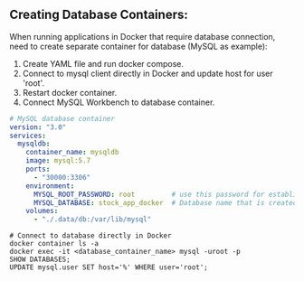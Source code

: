 ## Creating Database Containers:
When running applications in Docker that require database connection, need to create separate container for database (MySQL as example):
1. Create YAML file and run docker compose.
2. Connect to mysql client directly in Docker and update host for user 'root'.
3. Restart docker container.
4. Connect MySQL Workbench to database container.

```yaml
# MySQL database container
version: "3.0"
services:
  mysqldb:
    container_name: mysqldb
    image: mysql:5.7
    ports:
      - "30000:3306"
    environment:
      MYSQL_ROOT_PASSWORD: root         # use this password for establishing database connection
      MYSQL_DATABASE: stock_app_docker  # Database name that is created
    volumes:
      - "./.data/db:/var/lib/mysql"

```

```
# Connect to database directly in Docker
docker container ls -a
docker exec -it <database_container_name> mysql -uroot -p
SHOW DATABASES;
UPDATE mysql.user SET host='%' WHERE user='root';
```
